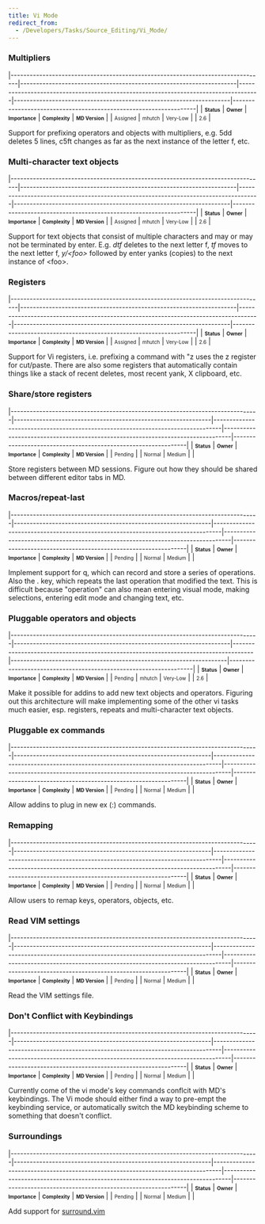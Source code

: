 ```yaml
---
title: Vi Mode
redirect_from:
  - /Developers/Tasks/Source_Editing/Vi_Mode/
---
```


### Multipliers

<span> </span>

<span id="_task_a_SourceEditing.Vi.Mult"></span><span> </span>

|--------------------------------------------------------------------------------|--------------------------------------------------------------------|------------------------------------------------------------------------------------|--------------------------------------------------------------------|------------------------------------------------------------------|
| **<span style="font-size: x-small;">Status</span>**                            | **<span style="font-size: x-small;">Owner</span>**                 | **<span style="font-size: x-small;">Importance</span>**                            | **<span style="font-size: x-small;">Complexity</span>**            | **<span style="font-size: x-small;">MD Version</span>**          |
| <span class="task-status-Assigned" style="font-size: x-small;">Assigned</span> | <span class="task-owner" style="font-size: x-small;">mhutch</span> | <span class="task-importance-Very-Low" style="font-size: x-small;">Very-Low</span> | <span class="task-complexity-" style="font-size: x-small;"></span> | <span class="task-target" style="font-size: x-small;">2.6</span> |

Support for prefixing operators and objects with multipliers, e.g. 5dd deletes 5 lines, c5ft changes as far as the next instance of the letter f, etc.

### Multi-character text objects

<span> </span>

<span id="_task_a_SourceEditing.Vi.MultiCharObs"></span><span> </span>

|--------------------------------------------------------------------------------|--------------------------------------------------------------------|------------------------------------------------------------------------------------|--------------------------------------------------------------------|------------------------------------------------------------------|
| **<span style="font-size: x-small;">Status</span>**                            | **<span style="font-size: x-small;">Owner</span>**                 | **<span style="font-size: x-small;">Importance</span>**                            | **<span style="font-size: x-small;">Complexity</span>**            | **<span style="font-size: x-small;">MD Version</span>**          |
| <span class="task-status-Assigned" style="font-size: x-small;">Assigned</span> | <span class="task-owner" style="font-size: x-small;">mhutch</span> | <span class="task-importance-Very-Low" style="font-size: x-small;">Very-Low</span> | <span class="task-complexity-" style="font-size: x-small;"></span> | <span class="task-target" style="font-size: x-small;">2.6</span> |

Support for text objects that consist of multiple characters and may or may not be terminated by enter. E.g. *dtf* deletes to the next letter f, *tf* moves to the next letter f, *y/\<foo\>* followed by enter yanks (copies) to the next instance of \<foo\>.

### Registers

<span> </span>

<span id="_task_a_SourceEditing.Vi.Registers"></span><span> </span>

|--------------------------------------------------------------------------------|--------------------------------------------------------------------|------------------------------------------------------------------------------------|--------------------------------------------------------------------|------------------------------------------------------------------|
| **<span style="font-size: x-small;">Status</span>**                            | **<span style="font-size: x-small;">Owner</span>**                 | **<span style="font-size: x-small;">Importance</span>**                            | **<span style="font-size: x-small;">Complexity</span>**            | **<span style="font-size: x-small;">MD Version</span>**          |
| <span class="task-status-Assigned" style="font-size: x-small;">Assigned</span> | <span class="task-owner" style="font-size: x-small;">mhutch</span> | <span class="task-importance-Very-Low" style="font-size: x-small;">Very-Low</span> | <span class="task-complexity-" style="font-size: x-small;"></span> | <span class="task-target" style="font-size: x-small;">2.6</span> |

Support for Vi registers, i.e. prefixing a command with "z uses the z register for cut/paste. There are also some registers that automatically contain things like a stack of recent deletes, most recent yank, X clipboard, etc.

### Share/store registers

<span> </span>

<span id="_task_a_SourceEditing.Vi.StoreRegisters"></span><span> </span>

|------------------------------------------------------------------------------|--------------------------------------------------------------|--------------------------------------------------------------------------------|--------------------------------------------------------------------------------|---------------------------------------------------------------|
| **<span style="font-size: x-small;">Status</span>**                          | **<span style="font-size: x-small;">Owner</span>**           | **<span style="font-size: x-small;">Importance</span>**                        | **<span style="font-size: x-small;">Complexity</span>**                        | **<span style="font-size: x-small;">MD Version</span>**       |
| <span class="task-status-Pending" style="font-size: x-small;">Pending</span> | <span class="task-owner" style="font-size: x-small;"></span> | <span class="task-importance-Normal" style="font-size: x-small;">Normal</span> | <span class="task-complexity-Medium" style="font-size: x-small;">Medium</span> | <span class="task-target" style="font-size: x-small;"></span> |

Store registers between MD sessions. Figure out how they should be shared between different editor tabs in MD.

### Macros/repeat-last

<span> </span>

<span id="_task_a_SourceEditing.Vi.Macros"></span><span> </span>

|------------------------------------------------------------------------------|--------------------------------------------------------------|--------------------------------------------------------------------------------|--------------------------------------------------------------------------------|---------------------------------------------------------------|
| **<span style="font-size: x-small;">Status</span>**                          | **<span style="font-size: x-small;">Owner</span>**           | **<span style="font-size: x-small;">Importance</span>**                        | **<span style="font-size: x-small;">Complexity</span>**                        | **<span style="font-size: x-small;">MD Version</span>**       |
| <span class="task-status-Pending" style="font-size: x-small;">Pending</span> | <span class="task-owner" style="font-size: x-small;"></span> | <span class="task-importance-Normal" style="font-size: x-small;">Normal</span> | <span class="task-complexity-Medium" style="font-size: x-small;">Medium</span> | <span class="task-target" style="font-size: x-small;"></span> |

Implement support for q, which can record and store a series of operations. Also the . key, which repeats the last operation that modified the text. This is difficult because "operation" can also mean entering visual mode, making selections, entering edit mode and changing text, etc.

### Pluggable operators and objects

<span> </span>

<span id="_task_a_SourceEditing.Vi.PluggableOps"></span><span> </span>

|------------------------------------------------------------------------------|--------------------------------------------------------------------|------------------------------------------------------------------------------------|--------------------------------------------------------------------|------------------------------------------------------------------|
| **<span style="font-size: x-small;">Status</span>**                          | **<span style="font-size: x-small;">Owner</span>**                 | **<span style="font-size: x-small;">Importance</span>**                            | **<span style="font-size: x-small;">Complexity</span>**            | **<span style="font-size: x-small;">MD Version</span>**          |
| <span class="task-status-Pending" style="font-size: x-small;">Pending</span> | <span class="task-owner" style="font-size: x-small;">mhutch</span> | <span class="task-importance-Very-Low" style="font-size: x-small;">Very-Low</span> | <span class="task-complexity-" style="font-size: x-small;"></span> | <span class="task-target" style="font-size: x-small;">2.6</span> |

Make it possible for addins to add new text objects and operators. Figuring out this architecture will make implementing some of the other vi tasks much easier, esp. registers, repeats and multi-character text objects.

### Pluggable ex commands

<span> </span>

<span id="_task_a_SourceEditing.Vi.PluggableEx"></span><span> </span>

|------------------------------------------------------------------------------|--------------------------------------------------------------|--------------------------------------------------------------------------------|--------------------------------------------------------------------------------|---------------------------------------------------------------|
| **<span style="font-size: x-small;">Status</span>**                          | **<span style="font-size: x-small;">Owner</span>**           | **<span style="font-size: x-small;">Importance</span>**                        | **<span style="font-size: x-small;">Complexity</span>**                        | **<span style="font-size: x-small;">MD Version</span>**       |
| <span class="task-status-Pending" style="font-size: x-small;">Pending</span> | <span class="task-owner" style="font-size: x-small;"></span> | <span class="task-importance-Normal" style="font-size: x-small;">Normal</span> | <span class="task-complexity-Medium" style="font-size: x-small;">Medium</span> | <span class="task-target" style="font-size: x-small;"></span> |

Allow addins to plug in new ex (:) commands.

### Remapping

<span> </span>

<span id="_task_a_SourceEditing.Vi.Remapping"></span><span> </span>

|------------------------------------------------------------------------------|--------------------------------------------------------------|--------------------------------------------------------------------------------|--------------------------------------------------------------------------------|---------------------------------------------------------------|
| **<span style="font-size: x-small;">Status</span>**                          | **<span style="font-size: x-small;">Owner</span>**           | **<span style="font-size: x-small;">Importance</span>**                        | **<span style="font-size: x-small;">Complexity</span>**                        | **<span style="font-size: x-small;">MD Version</span>**       |
| <span class="task-status-Pending" style="font-size: x-small;">Pending</span> | <span class="task-owner" style="font-size: x-small;"></span> | <span class="task-importance-Normal" style="font-size: x-small;">Normal</span> | <span class="task-complexity-Medium" style="font-size: x-small;">Medium</span> | <span class="task-target" style="font-size: x-small;"></span> |

Allow users to remap keys, operators, objects, etc.

### Read VIM settings

<span> </span>

<span id="_task_a_SourceEditing.Vi.VimSettings"></span><span> </span>

|------------------------------------------------------------------------------|--------------------------------------------------------------|--------------------------------------------------------------------------------|--------------------------------------------------------------------------------|---------------------------------------------------------------|
| **<span style="font-size: x-small;">Status</span>**                          | **<span style="font-size: x-small;">Owner</span>**           | **<span style="font-size: x-small;">Importance</span>**                        | **<span style="font-size: x-small;">Complexity</span>**                        | **<span style="font-size: x-small;">MD Version</span>**       |
| <span class="task-status-Pending" style="font-size: x-small;">Pending</span> | <span class="task-owner" style="font-size: x-small;"></span> | <span class="task-importance-Normal" style="font-size: x-small;">Normal</span> | <span class="task-complexity-Medium" style="font-size: x-small;">Medium</span> | <span class="task-target" style="font-size: x-small;"></span> |

Read the VIM settings file.

### Don't Conflict with Keybindings

<span> </span>

<span id="_task_a_SourceEditing.Vi.DontConflictkeybindings"></span><span> </span>

|------------------------------------------------------------------------------|--------------------------------------------------------------|--------------------------------------------------------------------------------|--------------------------------------------------------------------------------|---------------------------------------------------------------|
| **<span style="font-size: x-small;">Status</span>**                          | **<span style="font-size: x-small;">Owner</span>**           | **<span style="font-size: x-small;">Importance</span>**                        | **<span style="font-size: x-small;">Complexity</span>**                        | **<span style="font-size: x-small;">MD Version</span>**       |
| <span class="task-status-Pending" style="font-size: x-small;">Pending</span> | <span class="task-owner" style="font-size: x-small;"></span> | <span class="task-importance-Normal" style="font-size: x-small;">Normal</span> | <span class="task-complexity-Medium" style="font-size: x-small;">Medium</span> | <span class="task-target" style="font-size: x-small;"></span> |

Currently come of the vi mode's key commands conflcit with MD's keybindings. The Vi mode should either find a way to pre-empt the keybinding service, or automatically switch the MD keybinding scheme to something that doesn't conflict.

### Surroundings

<span> </span>

<span id="_task_a_SourceEditing.Vi.Surroundings"></span><span> </span>

|------------------------------------------------------------------------------|--------------------------------------------------------------|--------------------------------------------------------------------------------|--------------------------------------------------------------------------------|---------------------------------------------------------------|
| **<span style="font-size: x-small;">Status</span>**                          | **<span style="font-size: x-small;">Owner</span>**           | **<span style="font-size: x-small;">Importance</span>**                        | **<span style="font-size: x-small;">Complexity</span>**                        | **<span style="font-size: x-small;">MD Version</span>**       |
| <span class="task-status-Pending" style="font-size: x-small;">Pending</span> | <span class="task-owner" style="font-size: x-small;"></span> | <span class="task-importance-Normal" style="font-size: x-small;">Normal</span> | <span class="task-complexity-Medium" style="font-size: x-small;">Medium</span> | <span class="task-target" style="font-size: x-small;"></span> |

Add support for [surround.vim](http://www.catonmat.net/blog/vim-plugins-surround-vim/)


